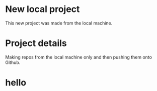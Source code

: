 # New local project
This new project was made from the local machine.

# Project details
Making repos from the local machine only and then pushing them onto Github.

# hello

